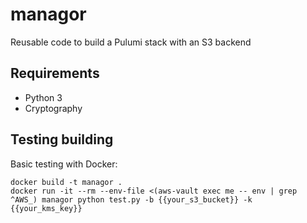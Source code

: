# managor

Reusable code to build a Pulumi stack with an S3 backend

## Requirements

* Python 3
* Cryptography

## Testing building

Basic testing with Docker:

```shell
docker build -t managor .
docker run -it --rm --env-file <(aws-vault exec me -- env | grep ^AWS_) managor python test.py -b {{your_s3_bucket}} -k {{your_kms_key}} 
```




